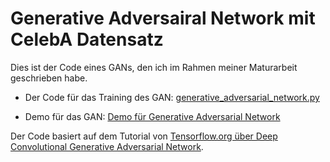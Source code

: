 # Generative Adversairal Network mit CelebA Datensatz

Dies ist der Code eines GANs, den ich im Rahmen meiner Maturarbeit geschrieben habe.

- Der Code für das Training des GAN:  [generative_adversarial_network.py](https://github.com/Ludifix/Matuarbeit-Fotorealistische-Bilder-mit-Hilfe-maschinellen-Lernens-generieren/blob/master/generative_adversarial_network.py)

- Demo für das GAN: [Demo für Generative Adversarial Network](https://github.com/Ludifix/Matuarbeit-Fotorealistische-Bilder-mit-Hilfe-maschinellen-Lernens-generieren/blob/master/Demo%20f%C3%BCr%20Generative%20Adversarial%20Netzwork.ipynb) 

Der Code basiert auf dem Tutorial von [Tensorflow.org über Deep Convolutional Generative Adversarial Network](https://www.tensorflow.org/tutorials/generative/dcgan).
